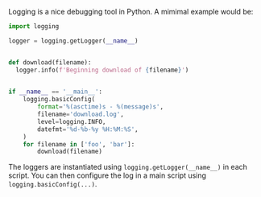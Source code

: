 Logging is a nice debugging tool in Python. <!--more--> A mimimal example would be:

```python
import logging

logger = logging.getLogger(__name__)


def download(filename):
  logger.info(f'Beginning download of {filename}')
  

if __name__ == '__main__':
    logging.basicConfig(
        format='%(asctime)s - %(message)s',
        filename='download.log',
        level=logging.INFO,
        datefmt='%d-%b-%y %H:%M:%S',
    )
    for filename in ['foo', 'bar']:
        download(filename)
```

The loggers are instantiated using `logging.getLogger(__name__)` in each script. You can then configure the log in a main script using `logging.basicConfig(...)`.
